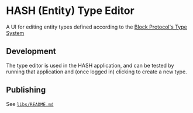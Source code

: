# HASH (Entity) Type Editor

A UI for editing entity types defined according to the [Block Protocol's Type System](https://blockprotocol.org/docs/working-with-types)

## Development

The type editor is used in the HASH application, and can be tested by running that application and (once logged in) clicking to create a new type.

## Publishing

See [`libs/README.md`](../README.md#publishing)
